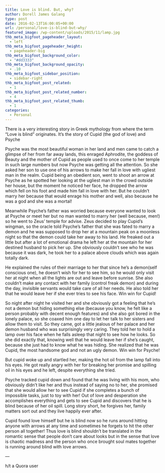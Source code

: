 ```yaml
---
title: Love is blind. But, why?
author: Dorell James Galang
type: post
date: 2016-02-13T16:00:05+00:00
url: /personal/love-is-blind-but-why/
featured_image: /wp-content/uploads/2015/11/lamp.jpg
thb_meta_bigfoot_pageheader_layout:
  - left
thb_meta_bigfoot_pageheader_height:
  - pageheader-big
thb_meta_bigfoot_background_color:
  - "#dd3333"
thb_meta_bigfoot_background_opacity:
  - .10
thb_meta_bigfoot_sidebar_position:
  - sidebar-right
thb_meta_bigfoot_post_related:
  - 1
thb_meta_bigfoot_post_related_number:
  - 4
thb_meta_bigfoot_post_related_thumb:
  - 1
categories:
  - Personal
---
```


There is a very interesting story in Greek mythology from where the term &#8220;Love is blind&#8221; originates. It&#8217;s the story of Cupid (the god of love) and Psyche

Psyche was the most beautiful woman in her land and men came to catch a glimpse of her from far away lands, this enraged Aphrodite, the goddess of Beauty and the mother of Cupid as people used to once come to her temple in such large numbers but now Psyche was getting all the attention. So she asked her son to use one of his arrows to make her fall in love with ugliest man in the realm. Cupid being an obedient son, went to shoot an arrow at Psyche as he spotted her looking at the ugliest man in the crowd outside her house, but the moment he noticed her face, he dropped the arrow which fell on his foot and made him fall in love with her. But he couldn&#8217;t marry her because that would enrage his mother and well, also because he was a god and she was a mortal!

Meanwhile Psyche&#8217;s father was worried because everyone wanted to look at Psyche or meet her but no man wanted to marry her (well because, men!) so he went to Zeus&#8217; temple for advise. Zeus decided to play Cupid&#8217;s wingman, so the oracle told Psyche&#8217;s father that she was fated to marry a demon and he was supposed to drop her at a mountain peak on a moonless night so that the demon could take her away to his land. He freaked out a little but after a lot of emotional drama he left her at the mountain for her destined husband to pick her up. She obviously couldn&#8217;t see who he was because it was dark, he took her to a palace above clouds which was again totally dark.

He explained the rules of their marriage to her that since he&#8217;s a demon(self conscious one), he doesn&#8217;t wish for her to see him, so he would only visit her at night when all the lights are out and leave before sunrise. She also couldn&#8217;t make any contact with her family (control freak demon) and during the day, invisible servants would take care of all her needs. He also told her that he would leave her if she ever tries to see his face. Win win for Cupid!

So night after night he visited her and she obviously got a feeling that he&#8217;s not a demon but hiding something else (because you know, he felt like a person probably with decent enough features) and she also got bored in the lonely palace, so she coaxed him one day to let her talk to her sisters and allow them to visit. So they came, got a little jealous of her palace and her demon husband who was surprisingly very caring. They told her to hold a lamp over his face when he falls asleep that night to see how he looks. So she did exactly that, knowing well that he would leave her if she&#8217;s caught, because she just had to know what he was hiding. She realized that he was Cupid, the most handsome god and not an ugly demon. Win win for Psyche!

But cupid woke up and startled her, making the hot oil from the lamp fall into his eyes. He got really angry with her for breaking her promise and spilling oil in his eyes and he left, despite everything she tried.

Psyche tracked cupid down and found that he was living with his mom, who obviously didn&#8217;t like her and thus instead of saying no to her, she promised that she would allow her to see Cupid if she completes a bunch of impossible tasks, just to toy with her! Out of love and desperation she accomplishes everything and gets to see Cupid and discovers that he is blind because of her oil spill. Long story short, he forgives her, family matters sort out and they live happily ever after.

Cupid found love himself but he is blind now so he runs around hitting anyone with arrows at any time and sometimes he forgets to hit the other person all together! Thus love is blind shouldn&#8217;t be translated in the romantic sense that people don&#8217;t care about looks but in the sense that love is chaotic madness and the person who once brought soul mates together is running around blind with love arrows.

&#8212;

h/t a Quora user
